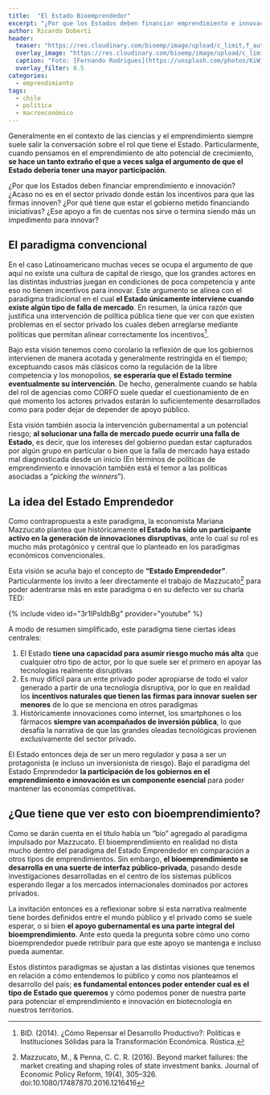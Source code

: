 ```yaml
---
title:  "El Estado Bioemprendedor"
excerpt: "¿Por que los Estados deben financiar emprendimiento e innovación? ¿Acaso no es en el sector privado donde están los incentivos para que las firmas innoven?"
author: Ricardo Doberti
header:
  teaser: "https://res.cloudinary.com/bioemp/image/upload/c_limit,f_auto,q_auto,w_400/b2/metro-santiago.jpg"
  overlay_image: "https://res.cloudinary.com/bioemp/image/upload/c_limit,f_auto,q_auto,w_1200/b2/metro-santiago.jpg"
  caption: "Foto: [Fernando Rodrigues](https://unsplash.com/photos/KiWjZ2LoXgU) @ Unsplash"
  overlay_filter: 0.5
categories:
  - emprendimiento
tags:
  - chile
  - política
  - macroeconómico
---
```


Generalmente en el contexto de las ciencias y el emprendimiento siempre suele salir la conversación sobre el rol que tiene el Estado. Particularmente, cuando pensamos en el emprendimiento de alto potencial de crecimiento, **se hace un tanto extraño el que a veces salga el argumento de que el Estado debería tener una mayor participación**.

¿Por que los Estados deben financiar emprendimiento e innovación? ¿Acaso no es en el sector privado donde están los incentivos para que las firmas innoven? ¿Por qué tiene que estar el gobierno metido financiando iniciativas? ¿Ese apoyo a fin de cuentas nos sirve o termina siendo más un impedimento para innovar?

## El paradigma convencional

En el caso Latinoamericano muchas veces se ocupa el argumento de que aquí no existe una cultura de capital de riesgo, que los grandes actores en las distintas industrias juegan en condiciones de poca competencia y ante eso no tienen incentivos para innovar. Este argumento se alinea con el paradigma tradicional en el cual **el Estado únicamente interviene cuando existe algún tipo de falla de mercado**. En resumen, la única razón que justifica una intervención de política pública tiene que ver con que existen problemas en el sector privado los cuales deben arreglarse mediante políticas que permitan alinear correctamente los incentivos[^1].

Bajo esta visión tenemos como corolario la reflexión de que los gobiernos intervienen de manera acotada y generalmente restringida en el tiempo; exceptuando casos más clásicos como la regulación de la libre competencia y los monopolios, **se esperaría que el Estado termine eventualmente su intervención**. De hecho, generalmente cuando se habla del rol de agencias como CORFO suele quedar el cuestionamiento de en qué momento los actores privados estarán lo suficientemente desarrollados como para poder dejar de depender de apoyo público.

Esta visión también asocia la intervención gubernamental a un potencial riesgo; **al solucionar una falla de mercado puede ocurrir una falla de Estado**, es decir, que los intereses del gobierno puedan estar capturados por algún grupo en particular o bien que la falla de mercado haya estado mal diagnosticada desde un inicio (En términos de políticas de emprendimiento e innovación también está el temor a las políticas asociadas a “_picking the winners_”).


## La idea del Estado Emprendedor

Como contrapropuesta a este paradigma, la economista Mariana Mazzucato plantea que históricamente **el Estado ha sido un participante activo en la generación de innovaciones disruptivas**, ante lo cual su rol es mucho más protagónico y central que lo planteado en los paradigmas económicos convencionales.

Esta visión se acuña bajo el concepto de **“Estado Emprendedor”**. Particularmente los invito a leer directamente el trabajo de Mazzucato[^2] para poder adentrarse más en este paradigma o en su defecto ver su charla TED: 

{% include video id="3r1IPsldbBg" provider="youtube" %}

A modo de resumen simplificado, este paradigma tiene ciertas ideas centrales:

1. El Estado **tiene una capacidad para asumir riesgo mucho más alta** que cualquier otro tipo de actor, por lo que suele ser el primero en apoyar las tecnologías realmente disruptivas
2. Es muy difícil para un ente privado poder apropiarse de todo el valor generado a partir  de una tecnología disruptiva, por lo que en realidad los **incentivos naturales que tienen las firmas para innovar suelen ser menores** de lo que se menciona en otros paradigmas
3. Históricamente innovaciones como internet, los smartphones o los fármacos **siempre van acompañados de inversión pública**, lo que desafía la narrativa de que las grandes oleadas tecnológicas provienen exclusivamente del sector privado. 

El Estado entonces deja de ser un mero regulador y pasa a ser un protagonista (e incluso un inversionista de riesgo). Bajo el paradigma del Estado Emprendedor **la participación de los gobiernos en el emprendimiento e innovación es un componente esencial** para poder mantener las economías competitivas.

## ¿Que tiene que ver esto con bioemprendimiento?

Como se darán cuenta en el título había un “bio” agregado al paradigma impulsado por Mazzucato. El bioemprendimiento en realidad no dista mucho dentro del paradigma del Estado Emprendedor en comparación a otros tipos de emprendimientos. Sin embargo, **el bioemprendimiento se desarrolla en una suerte de interfaz público-privada**, pasando desde investigaciones desarrolladas en el centro de los sistemas públicos esperando llegar a los mercados internacionales dominados por actores privados.

La invitación entonces es a reflexionar sobre si esta narrativa realmente tiene bordes definidos entre el mundo público y el privado como se suele esperar, o si bien **el apoyo gubernamental es una parte integral del bioemprendimiento**. Ante esto queda la pregunta sobre cómo uno como bioemprendedor puede retribuir para que este apoyo se mantenga e incluso pueda aumentar.

Estos distintos paradigmas se ajustan a las distintas visiones que tenemos en relación a cómo entendemos lo público y como nos planteamos el desarrollo del país; **es fundamental entonces poder entender cual es el tipo de Estado que queremos** y cómo podemos poner de nuestra parte para potenciar el emprendimiento e innovación en biotecnología en nuestros territorios.

[^1]:	BID. (2014). ¿Cómo Repensar el Desarrollo Productivo?: Políticas e Instituciones Sólidas para la Transformación Económica. Rústica.

[^2]:	Mazzucato, M., & Penna, C. C. R. (2016). Beyond market failures: the market creating and shaping roles of state investment banks. Journal of Economic Policy Reform, 19(4), 305–326. doi:10.1080/17487870.2016.1216416